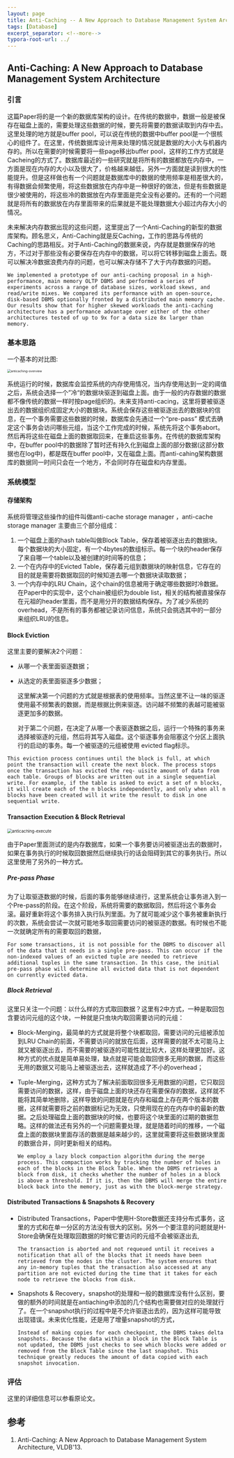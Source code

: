 ```yaml
---
layout: page
title: Anti-Caching -- A New Approach to Database Management System Architecture
tags: [Database]
excerpt_separator: <!--more-->
typora-root-url: ../
---
```


## Anti-Caching: A New Approach to Database Management System Architecture 

### 引言

  这篇Paper将的是一个新的数据库架构的设计。在传统的数据中，数据一般是被保存在磁盘上面的，需要处理这些数据的时候，要先将需要的数据读取到内存中去。这里处理的地方就是buffer pool，可以说在传统的数据中buffer pool是一个很核心的组件了。在这里，传统数据库设计用来处理的情况就是数据的大小大与机器内存的。所以在需要的时候需要将一些page移出buffer pool，这样的工作方式就是Cacheing的方式了。数据库最近的一些研究就是将所有的数据都放在内存中，一方面是现在内存的大小以及很大了，价格越来越低，另外一方面就是读到很大的性能提升。但是这样做也有一个问题就是数据库中的数据的使用频率是相差很大的，有得数据会频繁使用，将这些数据放在内存中是一种很好的做法，但是有些数据是很少被使用的，将这些冷的数据放在内存里面是完全没有必要的。还有的一个问题就是将所有的数据放在内存里面带来的后果就是不能处理数据大小超过内存大小的情况。

  未来解决内存数据出现的这些问题，这里提出了一个Anti-Caching的新型的数据库架构。顾名思义，Anti-Caching就是反Caching，工作的思路与传统的Caching的思路相反。对于Anti-Caching的数据来说，内存就是数据保存的地方，不过对于那些没有必要保存在内存中的数据，可以将它转移到磁盘上面去。既可以解决冷数据浪费内存的问题，也可以解决存储不了大于内存数据的问题。

```
We implemented a prototype of our anti-caching proposal in a high-performance, main memory OLTP DBMS and performed a series of experiments across a range of database sizes, workload skews, and read/write mixes. We compared its performance with an open-source, disk-based DBMS optionally fronted by a distributed main memory cache. Our results show that for higher skewed workloads the anti-caching architecture has a performance advantage over either of the other architectures tested of up to 9x for a data size 8x larger than memory.
```

### 基本思路

一个基本的对比图:

<img src="/assets/img/anticaching-overview.png" alt="anticaching-overview" style="zoom:50%;" />

 系统运行的时候，数据库会监控系统的内存使用情况，当内存使用达到一定的阈值之后，系统会选择一个”冷“的数据块驱逐到磁盘上面。由于一般的内存数据的数据都不像传统的数据一样时按page组织的。未来支持anti-cacing，这里将要被驱逐出去的数据组织成固定大小的数据块。系统会保存这些被驱逐出去的数据块的信息，在一个事务需要这些数据的时候，数据库会先通过一个“pre-pass” 模式去确定这个事务会访问哪些元组，当这个工作完成的时候，系统先将这个事务abort。然后再将这些在磁盘上面的数据取回来，在重启这些事务。在传统的数据库架构中，在buffer pool中的数据除了暂时还有持久化到磁盘上面的部分数据(这部分数据也在log中)，都是既在buffer pool中，又在磁盘上面。而anti-cahing架构数据库的数据同一时间只会在一个地方，不会同时存在磁盘和内存里面。

### 系统模型

#### 存储架构 

  系统将管理这些操作的组件叫做anti-cache storage manager ，anti-cache storage manager 主要由三个部分组成：

1. 一个磁盘上面的hash table叫做Block Table，保存着被驱逐出去的数据块。每个数据块的大小固定，有一个4bytes的数组标示。每一个块的header保存了来自哪一个table以及被创建的时间等的信息；
2. 一个在内存中的Evicted Table，保存着元组到数据块的映射信息，它存在的目的就是需要将数据取回的时候知道去哪一个数据块读取数据；
3. 一个内存中的LRU Chain，这个chain的信息被用于确定哪些数据时冷数据。在Paper中的实现中，这个chain被组织为double list，相关的结构被直接保存在元祖的header里面，而不是用分开的数据结构保存。为了减少系统的overhead，不是所有的事务都被记录访问信息，系统只会挑选其中的一部分来组织LRU的信息。

#### Block Eviction 

   这里主要的要解决2个问题：

* 从哪一个表里面驱逐数据；
* 从选定的表里面驱逐多少数据；

  这里解决第一个问题的方式就是根据表的使用频率。当然这里不让一味的驱逐使用最不频繁表的数据，而是根据比例来驱逐。访问越不频繁的表越可能被驱逐更加多的数据。

  对于第二个问题，在决定了从哪一个表驱逐数据之后，运行一个特殊的事务来选择被驱逐的元组，然后将其写入磁盘。这个驱逐事务会阻塞这个分区上面执行的启动的事务。每一个被驱逐的元组被使用 evicted flag标示。

```
This eviction process continues until the block is full, at which point the transaction will create the next block. The process stops once the transaction has evicted the req- uisite amount of data from each table. Groups of blocks are written out in a single sequential write. For example, if the table is asked to evict a set of n blocks, it will create each of the n blocks independently, and only when all n blocks have been created will it write the result to disk in one sequential write.
```

#### Transaction Execution  & Block Retrieval 

<img src="/assets/img/anticaching-execute.png" alt="anticaching-execute" style="zoom: 67%;" />

  由于Paper里面测试的是内存数据库，如果一个事务要访问被驱逐出去的数据时，如果在事务执行的时候取回数据然后继续执行的话会阻碍到其它的事务执行。所以这里使用了另外的一种方式。

  ##### Pre-pass Phase 

  为了让取驱逐数据的时候，后面的事务能够继续进行，这里系统会让事务进入到一个Pre-pass的阶段。在这个阶段，系统将需要的数据取回，然后将这个事务会滚。最好重新将这个事务排入执行队列里面。为了就可能减少这个事务被重新执行的次数，系统会尝试一次就可能地多取回需要访问的被驱逐的数据。有时候也不能一次就确定所有的需要取回的数据，

```
For some transactions, it is not possible for the DBMS to discover all of the data that it needs in a single pre-pass. This can occur if the non-indexed values of an evicted tuple are needed to retrieve additional tuples in the same transaction. In this case, the initial pre-pass phase will determine all evicted data that is not dependent on currently evicted data. 
```

 ##### Block Retrieval 

  这里只关注一个问题：以什么样的方式取回数据？这里有2中方式，一种是取回包含要访问元组的这个块，一种就是只虫块内取回需要访问的元组：

* Block-Merging，最简单的方式就是将整个块都取回，需要访问的元组被添加到LRU Chain的前面，不需要访问的就放在后面，这样需要的就不太可能马上就又被驱逐出去，而不需要的被驱逐的可能性就比较大，这样处理更加好。这种方式的优点就是简单易处理，缺点就是可能会取回很多无用的数据，而这些无用的数据又可能马上被驱逐出去，这样就造成了不小的overhead；

* Tuple-Merging，这种方式为了解决前面取回很多无用数据的问题，它只取回需要访问的数据，这样，由于磁盘上面的块还存在需要保存的数据，这样就不能将其简单地删除，这样导致的问题就是在内存和磁盘上存在两个版本的数据，这样就需要将之前的数据标记为无效，只使用现在的在内存中的最新的数据。之后处理磁盘上面的数据块的时候，也要将这个块里面的过期的数据忽略。这样的做法还有另外的一个问题需要处理，就是随着时间的推移，一个磁盘上面的数据块里面存活的数据是越来越少的，这里就需要将这些数据块里面的数据合并，同时更新相关的结构。

  ```
  We employ a lazy block compaction algorithm during the merge process. This compaction works by tracking the number of holes in each of the blocks in the Block Table. When the DBMS retrieves a block from disk, it checks whether the number of holes in a block is above a threshold. If it is, then the DBMS will merge the entire block back into the memory, just as with the block-merge strategy.
  ```


#### Distributed Transactions & Snapshots & Recovery	 

* Distributed Transactions，Paper中使用H-Store数据还支持分布式事务，这里的方式和在单一分区的方法没有很大的区别。另外一个要注意的问题就是H-Store会确保在处理取回数据的时候它要访问的元组不会被驱逐出去,

  ```
  The transaction is aborted and not requeued until it receives a notification that all of the blocks that it needs have been retrieved from the nodes in the cluster. The system ensures that any in-memory tuples that the transaction also accessed at any partition are not evicted during the time that it takes for each node to retrieve the blocks from disk.
  ```

* Snapshots & Recovery，snapshot的处理和一般的数据库没有什么区别，要做的额外的时间就是在antiaching中添加的几个结构也需要做对应的处理就行了。在一个snapshot执行的过程中是不允许驱逐出去的，因为这样可能导致出现错误。未来优化性能，还是用了增量snapshot的方式，

  ```
  Instead of making copies for each checkpoint, the DBMS takes delta snapshots. Because the data within a block in the Block Table is not updated, the DBMS just checks to see which blocks were added or removed from the Block Table since the last snapshot. This technique greatly reduces the amount of data copied with each snapshot invocation.
  ```


### 评估

  这里的详细信息可以参看原论文。

## 参考

1. Anti-Caching: A New Approach to Database Management System Architecture, VLDB'13.